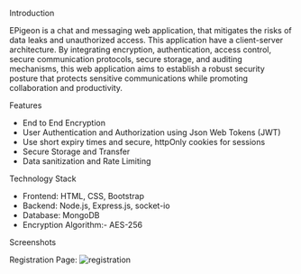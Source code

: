 Introduction 

EPigeon is a chat and messaging web application, that mitigates the risks of data leaks and unauthorized access. This application have a client-server architecture. By integrating encryption, authentication, access control, secure communication protocols, secure storage, and auditing mechanisms, this web application aims to establish a robust security posture that protects sensitive communications while promoting collaboration and productivity.

Features

* End to End Encryption 
* User Authentication and Authorization using Json Web Tokens (JWT)
* Use short expiry times and secure, httpOnly cookies for sessions
* Secure Storage and Transfer
* Data sanitization and Rate Limiting

Technology Stack

* Frontend: HTML, CSS, Bootstrap
* Backend:  Node.js, Express.js, socket-io
* Database: MongoDB
* Encryption Algorithm:- AES-256

Screenshots

Registration Page: ![registration](https://github.com/MAHESHBANDUNI/EPigeon/assets/114943739/835137fb-ade7-443a-9080-1b8bcb73e7f6)
